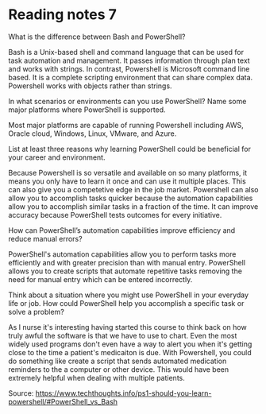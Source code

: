 # Reading notes 7

What is the difference between Bash and PowerShell?

Bash is a Unix-based shell and command language that can be used for task automation and management. It passes information through plan text and works with strings.  In contrast, Powershell is Microsoft command line based. It is a complete scripting environment that can share complex data. Powershell works with objects rather than strings.

In what scenarios or environments can you use PowerShell? Name some major platforms where PowerShell is supported.

Most major platforms are capable of running Powershell including AWS, Oracle cloud, Windows, Linux, VMware, and Azure.

List at least three reasons why learning PowerShell could be beneficial for your career and environment.

Because Powershell is so versatile and available on so many platforms, it means you only have to learn it once and can use it multiple places. This can also give you a competetive edge in the job market.  Powershell can also allow you to accomplish tasks quicker because the automation capabilities allow you to accomplish similar tasks in a fraction of the time.  It can improve accuracy because PowerShell tests outcomes for every initiative.


How can PowerShell’s automation capabilities improve efficiency and reduce manual errors?

PowerShell's automation capabilities allow you to perform tasks more efficiently and with greater precision than with manual entry.  PowerShell allows you to create scripts that automate repetitive tasks removing the need for manual entry which can be entered incorrectly. 


Think about a situation where you might use PowerShell in your everyday life or job. How could PowerShell help you accomplish a specific task or solve a problem?

As I nurse it's interesting having started this course to think back on how truly awful the software is that we have to use to chart.  Even the most widely used programs don't even have a way to alert you when it's getting close to the time a patient's medicaiton is due. With Powershell, you could do something like create a script that sends automated medication reminders to the a computer or other device. This would have been extremely helpful when dealing with multiple patients.


Source: https://www.techthoughts.info/ps1-should-you-learn-powershell/#PowerShell_vs_Bash
